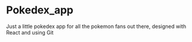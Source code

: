 # Pokedex_app
Just a little pokedex app for all the pokemon fans out there, designed with React and using Git
